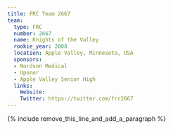 ```yaml
---
title: FRC Team 2667
team:
  type: FRC
  number: 2667
  name: Knights of the Valley
  rookie_year: 2008
  location: Apple Valley, Minnesota, USA
  sponsors:
  - Nordson Medical
  - Uponor
  - Apple Valley Senior High
  links:
    Website:
    Twitter: https://twitter.com/frc2667
---
```


{% include remove_this_line_and_add_a_paragraph %}